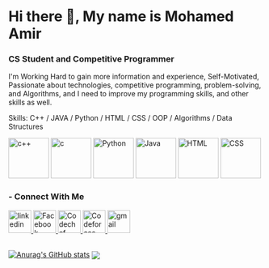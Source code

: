 # Hi there 👋, My name is Mohamed Amir
### CS Student and Competitive Programmer

I'm Working Hard to gain more information and experience, Self-Motivated, Passionate about
technologies, competitive programming, problem-solving, and Algorithms, and I need to
improve my programming skills, and other skills as well.

Skills: C++ / JAVA / Python / HTML / CSS / OOP / Algorithms / Data Structures

[<img src='https://raw.githubusercontent.com/yurijserrano/Github-Profile-Readme-Logos/f994c418a134b58c4aec11152f6a4a33fa89da26/programming%20languages/c%2B%2B.svg' alt='c++' height='80'>](https://github.com/MohamedAmirr) [<img src='https://raw.githubusercontent.com/yurijserrano/Github-Profile-Readme-Logos/f994c418a134b58c4aec11152f6a4a33fa89da26/programming%20languages/c.svg' alt='c' height='80'>](https://github.com/MohamedAmirr) [<img src='https://raw.githubusercontent.com/yurijserrano/Github-Profile-Readme-Logos/f994c418a134b58c4aec11152f6a4a33fa89da26/programming%20languages/python.svg' alt='Python' height='80'>](https://github.com/MohamedAmirr) [<img src='https://raw.githubusercontent.com/yurijserrano/Github-Profile-Readme-Logos/f994c418a134b58c4aec11152f6a4a33fa89da26/programming%20languages/java.svg' alt='Java' height='80'>](https://github.com/MohamedAmirr) [<img src='https://raw.githubusercontent.com/yurijserrano/Github-Profile-Readme-Logos/f994c418a134b58c4aec11152f6a4a33fa89da26/others/html.svg' alt='HTML' height='80'>](https://github.com/MohamedAmirr) [<img src='https://raw.githubusercontent.com/yurijserrano/Github-Profile-Readme-Logos/f994c418a134b58c4aec11152f6a4a33fa89da26/others/css.svg' alt='CSS' height='80'>](https://github.com/MohamedAmirr)

<h3 align='left'>- Connect With Me</h3>

<a href="https://www.linkedin.com/in/mohamed-amir-907311190/">
  <img src='https://asset.brandfetch.io/idJFz6sAsl/id18wpWxxf.svg?updated=1668515279827' alt='linkedin' height='45'>  
</a>
<a href="https://www.facebook.com/100008907970849">
  <img src='https://asset.brandfetch.io/idpKX136kp/id4P3q9qSr.svg?updated=1668071013037' alt="Facebook" height='45'>  
</a>
<a href="https://www.codechef.com/users/amir_1">
  <img src='https://asset.brandfetch.io/idM2-b7Taf/idkBLmkYia.jpeg?updated=1667565086056' alt="Codechef" height='45'>  
</a>
<a href="https://codeforces.com/profile/ITADORII">
  <img src='https://asset.brandfetch.io/idMR4CMjcL/idPWmM8aOc.png?updated=1667564473060' alt='Codeforces' height='45'>
</a> 
<a href="mailto:m.elamir027@gmail.com">
  <img src='https://asset.brandfetch.io/id5o3EIREg/id7_LpASqj.svg?updated=1671035363218' alt='gmail' height='45'>
</a> 
<br>
<br>

[![Anurag's GitHub stats](https://github-readme-stats.vercel.app/api?username=MohamedAmirr)](https://github.com/anuraghazra/github-readme-stats)
<img align="center" src="https://github-readme-stats.vercel.app/api/pin/?username=MohamedAmirr&repo=Competitive-Programming&&title_color=ffffff&text_color=c9cacc&icon_color=2bbc8a&bg_color=1d1f21" />

